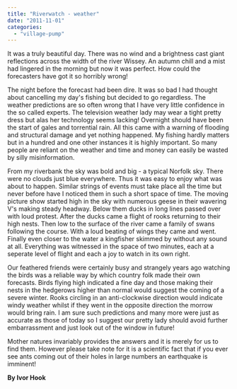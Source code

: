 ```yaml
---
title: "Riverwatch - weather"
date: "2011-11-01"
categories: 
  - "village-pump"
---
```


It was a truly beautiful day. There was no wind and a brightness cast giant reflections across the width of the river Wissey. An autumn chill and a mist had lingered in the morning but now it was perfect. How could the forecasters have got it so horribly wrong!

The night before the forecast had been dire. It was so bad I had thought about cancelling my day's fishing but decided to go regardless. The weather predictions are so often wrong that I have very little confidence in the so called experts. The television weather lady may wear a tight pretty dress but alas her technology seems lacking! Overnight should have been the start of gales and torrential rain. All this came with a warning of flooding and structural damage and yet nothing happened. My fishing hardly matters but in a hundred and one other instances it is highly important. So many people are reliant on the weather and time and money can easily be wasted by silly misinformation.

From my riverbank the sky was bold and big - a typical Norfolk sky. There were no clouds just blue everywhere. Thus it was easy to enjoy what was about to happen. Similar strings of events must take place all the time but never before have I noticed them in such a short space of time. The moving picture show started high in the sky with numerous geese in their wavering V's making steady headway. Below them ducks in long lines passed over with loud protest. After the ducks came a flight of rooks returning to their high nests. Then low to the surface of the river came a family of swans following the course. With a loud beating of wings they came and went. Finally even closer to the water a kingfisher skimmed by without any sound at all. Everything was witnessed in the space of two minutes, each at a seperate level of flight and each a joy to watch in its own right.

Our feathered friends were certainly busy and strangely years ago watching the birds was a reliable way by which country folk made their own forecasts. Birds flying high indicated a fine day and those making their nests in the hedgerows higher than normal would suggest the coming of a severe winter. Rooks circling in an anti-clockwise direction would indicate windy weather whilst if they went in the opposite direction the morrow would bring rain. I am sure such predictions and many more were just as accurate as those of today so I suggest our pretty lady should avoid further embarrassment and just look out of the window in future!

Mother natures invariably provides the answers and it is merely for us to find them. However please take note for it is a scientific fact that if you ever see ants coming out of their holes in large numbers an earthquake is imminent!

**By Ivor Hook**
